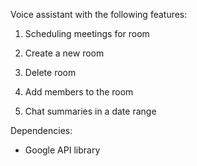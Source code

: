 Voice assistant with the following features:

1. Scheduling meetings for room

2. Create a new room

3. Delete room

4. Add members to the room

5. Chat summaries in a date range

Dependencies:

- Google API library
